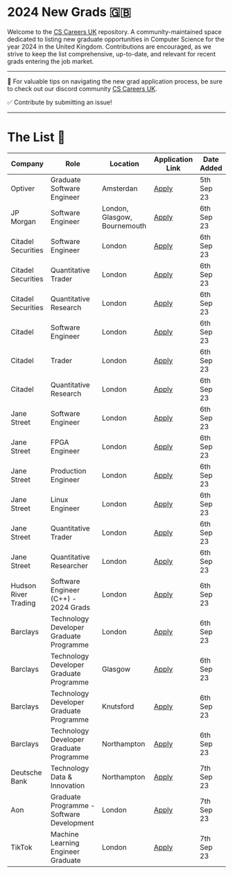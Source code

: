 # 2024 New Grads 🇬🇧
Welcome to the [CS Careers UK](https://discord.gg/Fmmu5x8Gn8) repository. A community-maintained space dedicated to listing new graduate opportunities in Computer Science for the year 2024 in the United Kingdom. Contributions are encouraged, as we strive to keep the list comprehensive, up-to-date, and relevant for recent grads entering the job market.

---

🚀 For valuable tips on navigating the new grad application process, be sure to check out our discord community [CS Careers UK](https://discord.gg/Fmmu5x8Gn8).

✅ Contribute by submitting an issue!

---

# The List 🎒

| Company | Role | Location | Application Link | Date Added |
| -------- | -------- | -------- | -------- | -------- |
| Optiver  | Graduate Software Engineer | Amsterdan | [Apply](https://optiver.com/working-at-optiver/career-opportunities/6642543002/?gh_jid=6642543002&gh_src=a4d522322us&utm_campaign=EU+Campus+Season+2023&utm_medium=email&_hsmi=272988687&_hsenc=p2ANqtz--Uho1QJMuXdbWErtOD6rvax3kpbsRqjumToKYPTSN9NUr0UKS5e7Y-b25yI3qc1HfmvY6c7QF1J7E4ghPxzP5lsJB6gQ&utm_content=272988687&utm_source=hs_email) | 5th Sep 23 |
| JP Morgan | Software Engineer | London, Glasgow, Bournemouth | [Apply](https://careers.jpmorgan.com/global/en/students/programs/software-engineer-fulltime) | 6th Sep 23 |
| Citadel Securities | Software Engineer | London | [Apply](https://www.citadelsecurities.com/careers/details/software-engineer-full-time-europe/) | 6th Sep 23 |
| Citadel Securities | Quantitative Trader | London | [Apply](https://www.citadelsecurities.com/careers/details/quantitative-trading-full-time-europe/) | 6th Sep 23 |
| Citadel Securities | Quantitative Research | London | [Apply](https://www.citadelsecurities.com/careers/details/quantitative-research-full-time-europe/) | 6th Sep 23 |
| Citadel | Software Engineer | London | [Apply](https://www.citadel.com/careers/details/software-engineer-full-time-europe/) | 6th Sep 23 |
| Citadel | Trader | London | [Apply](https://www.citadel.com/careers/details/investment-and-trading-full-time-europe/) | 6th Sep 23 |
| Citadel | Quantitative Research | London | [Apply](https://www.citadel.com/careers/details/quantitative-research-full-time-europe-2/) | 6th Sep 23 |
| Jane Street | Software Engineer | London | [Apply](https://www.janestreet.com/join-jane-street/position/6561510002/) | 6th Sep 23 |
| Jane Street | FPGA Engineer | London | [Apply](https://www.janestreet.com/join-jane-street/position/6866845002/) | 6th Sep 23 |
| Jane Street | Production Engineer | London | [Apply](https://www.janestreet.com/join-jane-street/position/6866979002/) | 6th Sep 23 |
| Jane Street | Linux Engineer | London | [Apply](https://www.janestreet.com/join-jane-street/position/6866927002/) | 6th Sep 23 |
| Jane Street | Quantitative Trader | London | [Apply](https://www.janestreet.com/join-jane-street/position/6866533002/) | 6th Sep 23 |
| Jane Street | Quantitative Researcher | London | [Apply](https://www.janestreet.com/join-jane-street/position/6857462002/) | 6th Sep 23 |
| Hudson River Trading | Software Engineer (C++) - 2024 Grads | London | [Apply](https://www.hudsonrivertrading.com/careers/job/?gh_jid=5325331&req_id=437) | 6th Sep 23 |
| Barclays | Technology Developer Graduate Programme | London | [Apply](https://search.jobs.barclays/job/-/-/22545/53938730448?src=JB-12860) | 6th Sep 23 |
| Barclays | Technology Developer Graduate Programme | Glasgow | [Apply](https://search.jobs.barclays/job/-/-/22545/53938760432?src=JB-12860) | 6th Sep 23 |
| Barclays | Technology Developer Graduate Programme | Knutsford | [Apply](https://search.jobs.barclays/job/-/-/22545/53938726784?src=JB-12860) | 6th Sep 23 |
| Barclays | Technology Developer Graduate Programme | Northampton | [Apply](https://search.jobs.barclays/job/-/-/22545/53938735088?src=JB-12860) | 6th Sep 23 |
| Deutsche Bank | Technology Data & Innovation | Northampton | [Apply](https://db.recsolu.com/external/requisitions/QlPfhPYvZjSfCbBlp8M-nA) | 7th Sep 23 |
| Aon | Graduate Programme - Software Development | London | [Apply](https://www.linkedin.com/jobs/view/3714588290) | 7th Sep 23 |
| TikTok | Machine Learning Engineer Graduate | London | [Apply](https://careers.tiktok.com/position/7266068583469041980/detail?spread=5MWH5CQ) | 7th Sep 23 |

